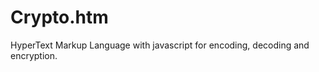 Crypto.htm
==========

HyperText Markup Language with javascript for encoding, decoding and encryption.
